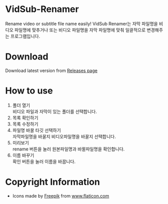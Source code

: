 # VidSub-Renamer
Rename video or subtitle file name easily!
VidSub Renamer는 자막 파일명을 비디오 파일명에 맞추거나 또는 비디오 파일명을 자막 파일명에 맞춰 일괄적으로 변경해주는 프로그램입니다.


# Download
Download latest version from [Releases page](https://github.com/uiyoung/VidSub-Renamer/releases)

# How to use    
1. 폴더 열기   
비디오 파일과 자막이 있는 폴더를 선택합니다.
2. 목록 확인하기    
3. 목록 수정하기   
4. 파일명 바꿀 타깃 선택하기    
자막파일명을 바꿀지 비디오파일명을 바꿀지 선택합니다.
5. 미리보기     
rename 버튼을 눌러 원본파일명과 바뀔파일명을 확인합니다.
6. 이름 바꾸기    
확인 버튼을 눌러 이름을 바꿉니다.


# Copyright Information
  - Icons made by [Freepik](http://www.freepik.com/) from www.flaticon.com
